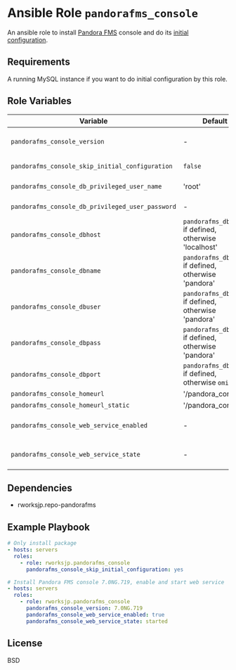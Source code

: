Ansible Role `pandorafms_console`
=========

An ansible role to install [Pandora FMS](https://pandorafms.org) console and do its [initial configuration](https://wiki.pandorafms.com/index.php?title=Pandora:Documentation_en:Installing#Initial_Console_Configuration).

Requirements
------------

A running MySQL instance if you want to do initial configuration by this role.

Role Variables
--------------

Variable | Default | Description
---------|---------|------------
`pandorafms_console_version` | - | The version of the Pandora FMS console to install. When not defined, latest package on the repository will be installed.
`pandorafms_console_skip_initial_configuration` | `false` | When `true`, only pacage installation will be performed. 
`pandorafms_console_db_privileged_user_name` | 'root' | The name of the user with permission to create database and user
`pandorafms_console_db_privileged_user_password` | -  | The password of the user specified by `pandorafms_console_db_privileged_user_name`.
`pandorafms_console_dbhost`| `pandorafms_dbhost` if defined, otherwise 'localhost' | The IP address or hostname of the DB instance to create database for Pandora FMS.
`pandorafms_console_dbname`| `pandorafms_dbname` if defined, otherwise 'pandora'   | The name of the Pandora FMS database.
`pandorafms_console_dbuser`| `pandorafms_dbuser` if defined, otherwise 'pandora'   | The username for the Pandora FMS database.
`pandorafms_console_dbpass`| `pandorafms_dbpass` if defined, otherwise 'pandora'   | The password of the `pandorafms_console_dbuser`
`pandorafms_console_dbport`| `pandorafms_dbport` if defined, otherwise `omit`      | The port number used for connecting to database.
`pandorafms_console_homeurl`        | '/pandora\_console' |
`pandorafms_console_homeurl_static` | '/pandora\_console' |
`pandorafms_console_web_service_enabled`| - | When set to `true` or `false`, web serivce (e.g. httpd on RedHat platform) will be enabled/diable.
`pandorafms_console_web_service_state`  | - | When set, state of web serivce (e.g. httpd on RedHat platform) will be changed to specified state.

Dependencies
------------

- rworksjp.repo-pandorafms

Example Playbook
----------------

```yml
# Only install package
- hosts: servers
  roles:
    - role: rworksjp.pandorafms_console
      pandorafms_console_skip_initial_configuration: yes

# Install Pandora FMS console 7.0NG.719, enable and start web service
- hosts: servers
  roles:
    - role: rworksjp.pandorafms_console
      pandorafms_console_version: 7.0NG.719
      pandorafms_console_web_service_enabled: true
      pandorafms_console_web_service_state: started
```

License
-------

BSD
